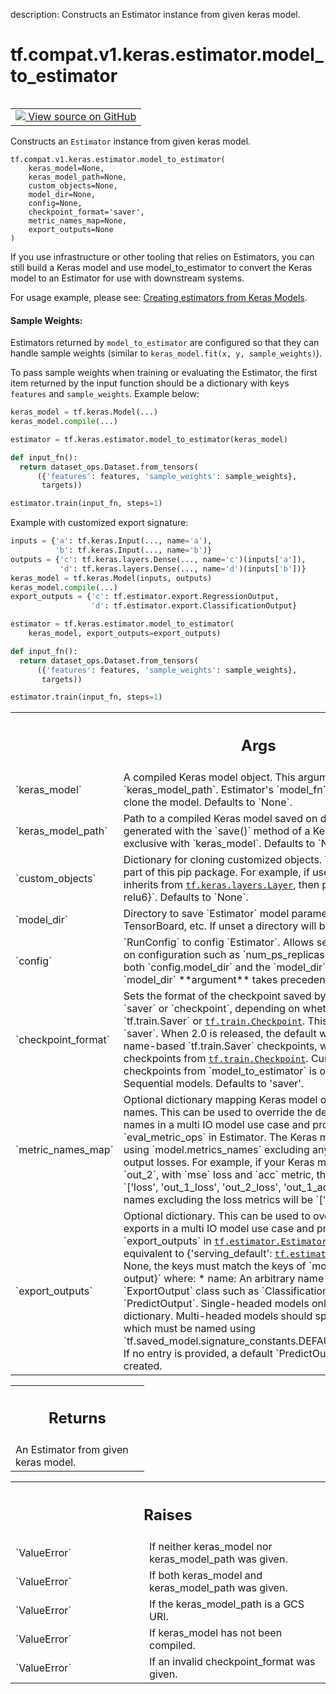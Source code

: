 description: Constructs an Estimator instance from given keras model.

<div itemscope itemtype="http://developers.google.com/ReferenceObject">
<meta itemprop="name" content="tf.compat.v1.keras.estimator.model_to_estimator" />
<meta itemprop="path" content="Stable" />
</div>

# tf.compat.v1.keras.estimator.model_to_estimator

<!-- Insert buttons and diff -->

<table class="tfo-notebook-buttons tfo-api nocontent" align="left">
<td>
  <a target="_blank" href="https://github.com/keras-team/keras/tree/v2.9.0/keras/estimator/__init__.py#L31-L178">
    <img src="https://www.tensorflow.org/images/GitHub-Mark-32px.png" />
    View source on GitHub
  </a>
</td>
</table>



Constructs an `Estimator` instance from given keras model.

<pre class="devsite-click-to-copy prettyprint lang-py tfo-signature-link">
<code>tf.compat.v1.keras.estimator.model_to_estimator(
    keras_model=None,
    keras_model_path=None,
    custom_objects=None,
    model_dir=None,
    config=None,
    checkpoint_format=&#x27;saver&#x27;,
    metric_names_map=None,
    export_outputs=None
)
</code></pre>



<!-- Placeholder for "Used in" -->

If you use infrastructure or other tooling that relies on Estimators, you can
still build a Keras model and use model_to_estimator to convert the Keras
model to an Estimator for use with downstream systems.

For usage example, please see:
[Creating estimators from Keras Models](
  https://www.tensorflow.org/guide/estimator#create_an_estimator_from_a_keras_model).

#### Sample Weights:


Estimators returned by `model_to_estimator` are configured so that they can
handle sample weights (similar to `keras_model.fit(x, y, sample_weights)`).

To pass sample weights when training or evaluating the Estimator, the first
item returned by the input function should be a dictionary with keys
`features` and `sample_weights`. Example below:

```python
keras_model = tf.keras.Model(...)
keras_model.compile(...)

estimator = tf.keras.estimator.model_to_estimator(keras_model)

def input_fn():
  return dataset_ops.Dataset.from_tensors(
      ({'features': features, 'sample_weights': sample_weights},
       targets))

estimator.train(input_fn, steps=1)
```

Example with customized export signature:
```python
inputs = {'a': tf.keras.Input(..., name='a'),
          'b': tf.keras.Input(..., name='b')}
outputs = {'c': tf.keras.layers.Dense(..., name='c')(inputs['a']),
           'd': tf.keras.layers.Dense(..., name='d')(inputs['b'])}
keras_model = tf.keras.Model(inputs, outputs)
keras_model.compile(...)
export_outputs = {'c': tf.estimator.export.RegressionOutput,
                  'd': tf.estimator.export.ClassificationOutput}

estimator = tf.keras.estimator.model_to_estimator(
    keras_model, export_outputs=export_outputs)

def input_fn():
  return dataset_ops.Dataset.from_tensors(
      ({'features': features, 'sample_weights': sample_weights},
       targets))

estimator.train(input_fn, steps=1)
```

<!-- Tabular view -->
 <table class="responsive fixed orange">
<colgroup><col width="214px"><col></colgroup>
<tr><th colspan="2"><h2 class="add-link">Args</h2></th></tr>

<tr>
<td>
`keras_model`
</td>
<td>
A compiled Keras model object. This argument is mutually
exclusive with `keras_model_path`. Estimator's `model_fn` uses the
structure of the model to clone the model. Defaults to `None`.
</td>
</tr><tr>
<td>
`keras_model_path`
</td>
<td>
Path to a compiled Keras model saved on disk, in HDF5
format, which can be generated with the `save()` method of a Keras model.
This argument is mutually exclusive with `keras_model`.
Defaults to `None`.
</td>
</tr><tr>
<td>
`custom_objects`
</td>
<td>
Dictionary for cloning customized objects. This is
used with classes that is not part of this pip package. For example, if
user maintains a `relu6` class that inherits from <a href="../../../../../tf/keras/layers/Layer.md"><code>tf.keras.layers.Layer</code></a>,
then pass `custom_objects={'relu6': relu6}`. Defaults to `None`.
</td>
</tr><tr>
<td>
`model_dir`
</td>
<td>
Directory to save `Estimator` model parameters, graph, summary
files for TensorBoard, etc. If unset a directory will be created with
`tempfile.mkdtemp`
</td>
</tr><tr>
<td>
`config`
</td>
<td>
`RunConfig` to config `Estimator`. Allows setting up things in
`model_fn` based on configuration such as `num_ps_replicas`, or
`model_dir`. Defaults to `None`. If both `config.model_dir` and the
`model_dir` argument (above) are specified the `model_dir` **argument**
takes precedence.
</td>
</tr><tr>
<td>
`checkpoint_format`
</td>
<td>
Sets the format of the checkpoint saved by the estimator
when training. May be `saver` or `checkpoint`, depending on whether to
save checkpoints from `tf.train.Saver` or <a href="../../../../../tf/train/Checkpoint.md"><code>tf.train.Checkpoint</code></a>. This
argument currently defaults to `saver`. When 2.0 is released, the default
will be `checkpoint`. Estimators use name-based `tf.train.Saver`
checkpoints, while Keras models use object-based checkpoints from
<a href="../../../../../tf/train/Checkpoint.md"><code>tf.train.Checkpoint</code></a>. Currently, saving object-based checkpoints from
`model_to_estimator` is only supported by Functional and Sequential
models. Defaults to 'saver'.
</td>
</tr><tr>
<td>
`metric_names_map`
</td>
<td>
Optional dictionary mapping Keras model output metric
names to custom names. This can be used to override the default Keras
model output metrics names in a multi IO model use case and provide custom
names for the `eval_metric_ops` in Estimator.
The Keras model metric names can be obtained using `model.metrics_names`
excluding any loss metrics such as total loss and output losses.
For example, if your Keras model has two outputs `out_1` and `out_2`,
with `mse` loss and `acc` metric, then `model.metrics_names` will be
`['loss', 'out_1_loss', 'out_2_loss', 'out_1_acc', 'out_2_acc']`.
The model metric names excluding the loss metrics will be
`['out_1_acc', 'out_2_acc']`.
</td>
</tr><tr>
<td>
`export_outputs`
</td>
<td>
Optional dictionary. This can be used to override the
default Keras model output exports in a multi IO model use case and
provide custom names for the `export_outputs` in
<a href="../../../../../tf/estimator/EstimatorSpec.md"><code>tf.estimator.EstimatorSpec</code></a>. Default is None, which is equivalent to
{'serving_default': <a href="../../../../../tf/estimator/export/PredictOutput.md"><code>tf.estimator.export.PredictOutput</code></a>}. If not None,
the keys must match the keys of `model.output_names`.
A dict `{name: output}` where:
  * name: An arbitrary name for this output.
  * output: an `ExportOutput` class such as `ClassificationOutput`,
    `RegressionOutput`, or `PredictOutput`. Single-headed models only need
    to specify one entry in this dictionary. Multi-headed models should
    specify one entry for each head, one of which must be named using
    `tf.saved_model.signature_constants.DEFAULT_SERVING_SIGNATURE_DEF_KEY`
    If no entry is provided, a default `PredictOutput` mapping to
    `predictions` will be created.
</td>
</tr>
</table>



<!-- Tabular view -->
 <table class="responsive fixed orange">
<colgroup><col width="214px"><col></colgroup>
<tr><th colspan="2"><h2 class="add-link">Returns</h2></th></tr>
<tr class="alt">
<td colspan="2">
An Estimator from given keras model.
</td>
</tr>

</table>



<!-- Tabular view -->
 <table class="responsive fixed orange">
<colgroup><col width="214px"><col></colgroup>
<tr><th colspan="2"><h2 class="add-link">Raises</h2></th></tr>

<tr>
<td>
`ValueError`
</td>
<td>
If neither keras_model nor keras_model_path was given.
</td>
</tr><tr>
<td>
`ValueError`
</td>
<td>
If both keras_model and keras_model_path was given.
</td>
</tr><tr>
<td>
`ValueError`
</td>
<td>
If the keras_model_path is a GCS URI.
</td>
</tr><tr>
<td>
`ValueError`
</td>
<td>
If keras_model has not been compiled.
</td>
</tr><tr>
<td>
`ValueError`
</td>
<td>
If an invalid checkpoint_format was given.
</td>
</tr>
</table>

